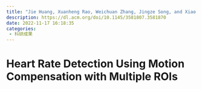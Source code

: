```yaml
---
title: "Jie Huang, Xuanheng Rao, Weichuan Zhang, Jingze Song, and Xiao Sun. 2023. Heart Rate Detection Using Motion Compensation with Multiple ROIs. In Proceedings of the 2022 11th International Conference on Computing and Pattern Recognition (ICCPR '22). Association for Computing Machinery, New York, NY, USA, 431–438."
description: https://dl.acm.org/doi/10.1145/3581807.3581870
date: 2022-11-17 16:18:35
categories: 
 - 科研成果
---
```

# Heart Rate Detection Using Motion Compensation with Multiple ROIs
